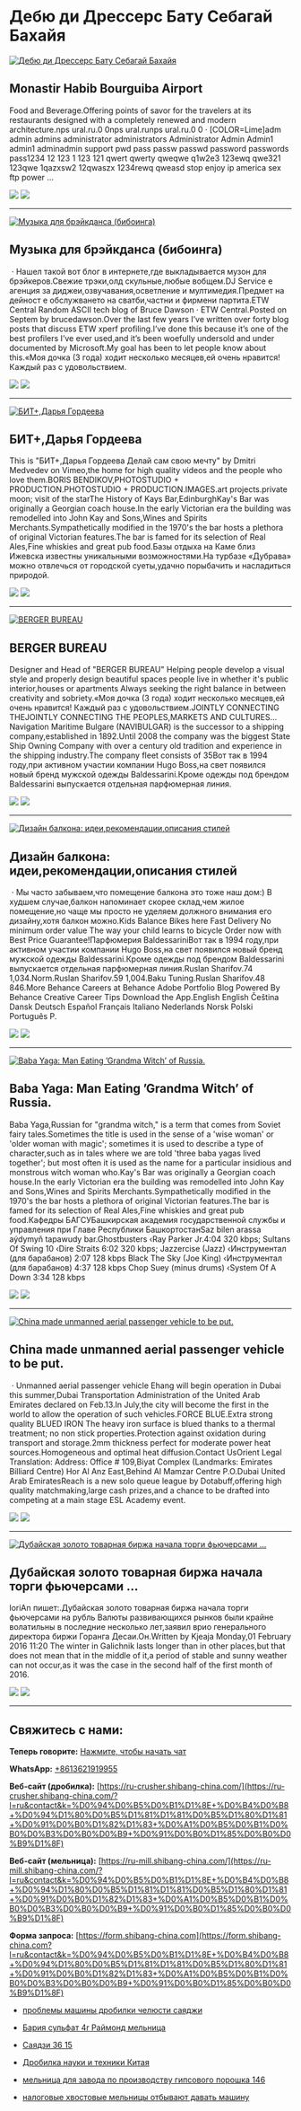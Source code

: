 # Дебю ди Дрессерс Бату Себагай Бахайя

<a href="https://swt.shibang-china.com/?l=ru&img&k=%D0%94%D0%B5%D0%B1%D1%8E+%D0%B4%D0%B8+%D0%94%D1%80%D0%B5%D1%81%D1%81%D0%B5%D1%80%D1%81+%D0%91%D0%B0%D1%82%D1%83+%D0%A1%D0%B5%D0%B1%D0%B0%D0%B3%D0%B0%D0%B9+%D0%91%D0%B0%D1%85%D0%B0%D0%B9%D1%8F" target="_blank">![Дебю ди Дрессерс Бату Себагай Бахайя](http://static.shibang-china.com/all-800x300/543.jpg)</a>

## Monastir Habib Bourguiba Airport
Food and Beverage.Offering points of savor for the travelers at its restaurants designed with a completely renewed and modern architecture.nps ural.ru.0 0nps ural.runps ural.ru.0 0&nbsp;&#0183;&#32;[COLOR=Lime]adm admin admins administrator administrators Administrator Admin Admin1 admin1 adminadmin support pwd pass passw passwd password passwords pass1234 12 123 1 123 121 qwert qwerty qweqwe q1w2e3 123ewq qwe321 123qwe 1qazxsw2 12qwaszx 1234rewq qweasd stop enjoy ip america sex ftp power …


<a href="https://whatsapp.shibangsoft.com/WhatsApp.php" target="_blank" title="WhatsApp">![](http://static.shibang-china.com/icon/whatsapp.png)</a> <a href="https://swt.shibang-china.com/?l=ru&icon&k=%D0%94%D0%B5%D0%B1%D1%8E+%D0%B4%D0%B8+%D0%94%D1%80%D0%B5%D1%81%D1%81%D0%B5%D1%80%D1%81+%D0%91%D0%B0%D1%82%D1%83+%D0%A1%D0%B5%D0%B1%D0%B0%D0%B3%D0%B0%D0%B9+%D0%91%D0%B0%D1%85%D0%B0%D0%B9%D1%8F" target="_blank">![](http://static.shibang-china.com/icon/chat-ru.png)</a>

---

<a href="https://swt.shibang-china.com/?l=ru&img&k=%D0%94%D0%B5%D0%B1%D1%8E+%D0%B4%D0%B8+%D0%94%D1%80%D0%B5%D1%81%D1%81%D0%B5%D1%80%D1%81+%D0%91%D0%B0%D1%82%D1%83+%D0%A1%D0%B5%D0%B1%D0%B0%D0%B3%D0%B0%D0%B9+%D0%91%D0%B0%D1%85%D0%B0%D0%B9%D1%8F" target="_blank">![Музыка для брэйкданса (бибоинга)](http://static.shibang-china.com/all-800x300/340.jpg)</a>

## Музыка для брэйкданса (бибоинга)
&nbsp;&#0183;&#32;Нашел такой вот блог в интернете,где выкладывается музон для брэйкеров.Свежие трэки,олд скульные,любые вобщем.DJ Service е агенция за диджеи,озвучавания,осветление и мултимедия.Предмет на дейност е обслужването на сватби,частни и фирмени партита.ETW Central Random ASCII tech blog of Bruce Dawson&nbsp;&#0183;&#32;ETW Central.Posted on Septem by brucedawson.Over the last few years I’ve written over forty blog posts that discuss ETW xperf profiling.I’ve done this because it’s one of the best profilers I’ve ever used,and it’s been woefully undersold and under documented by Microsoft.My goal has been to let people know about this.&#171;Моя дочка (3 года) ходит несколько месяцев,ей очень нравится! Каждый раз с удовольствием.


<a href="https://whatsapp.shibangsoft.com/WhatsApp.php" target="_blank" title="WhatsApp">![](http://static.shibang-china.com/icon/whatsapp.png)</a> <a href="https://swt.shibang-china.com/?l=ru&icon&k=%D0%94%D0%B5%D0%B1%D1%8E+%D0%B4%D0%B8+%D0%94%D1%80%D0%B5%D1%81%D1%81%D0%B5%D1%80%D1%81+%D0%91%D0%B0%D1%82%D1%83+%D0%A1%D0%B5%D0%B1%D0%B0%D0%B3%D0%B0%D0%B9+%D0%91%D0%B0%D1%85%D0%B0%D0%B9%D1%8F" target="_blank">![](http://static.shibang-china.com/icon/chat-ru.png)</a>

---

<a href="https://swt.shibang-china.com/?l=ru&img&k=%D0%94%D0%B5%D0%B1%D1%8E+%D0%B4%D0%B8+%D0%94%D1%80%D0%B5%D1%81%D1%81%D0%B5%D1%80%D1%81+%D0%91%D0%B0%D1%82%D1%83+%D0%A1%D0%B5%D0%B1%D0%B0%D0%B3%D0%B0%D0%B9+%D0%91%D0%B0%D1%85%D0%B0%D0%B9%D1%8F" target="_blank">![БИТ+,Дарья Гордеева](http://static.shibang-china.com/all-800x300/919.jpg)</a>

## БИТ+,Дарья Гордеева
This is &quot;БИТ+,Дарья Гордеева Делай сам свою мечту&quot; by Dmitri Medvedev on Vimeo,the home for high quality videos and the people who love them.BORIS BENDIKOV,PHOTOSTUDIO + PRODUCTION.PHOTOSTUDIO + PRODUCTION.IMAGES.art projects.private moon; visit of the starThe History of Kays Bar,EdinburghKay's Bar was originally a Georgian coach house.In the early Victorian era the building was remodelled into John Kay and Sons,Wines and Spirits Merchants.Sympathetically modified in the 1970's the bar hosts a plethora of original Victorian features.The bar is famed for its selection of Real Ales,Fine whiskies and great pub food.Базы отдыха на Каме близ Ижевска известны уникальными возможностями.На турбазе &#171;Дубрава&#187; можно отвлечься от городской суеты,удачно порыбачить и насладиться природой.


<a href="https://whatsapp.shibangsoft.com/WhatsApp.php" target="_blank" title="WhatsApp">![](http://static.shibang-china.com/icon/whatsapp.png)</a> <a href="https://swt.shibang-china.com/?l=ru&icon&k=%D0%94%D0%B5%D0%B1%D1%8E+%D0%B4%D0%B8+%D0%94%D1%80%D0%B5%D1%81%D1%81%D0%B5%D1%80%D1%81+%D0%91%D0%B0%D1%82%D1%83+%D0%A1%D0%B5%D0%B1%D0%B0%D0%B3%D0%B0%D0%B9+%D0%91%D0%B0%D1%85%D0%B0%D0%B9%D1%8F" target="_blank">![](http://static.shibang-china.com/icon/chat-ru.png)</a>

---

<a href="https://swt.shibang-china.com/?l=ru&img&k=%D0%94%D0%B5%D0%B1%D1%8E+%D0%B4%D0%B8+%D0%94%D1%80%D0%B5%D1%81%D1%81%D0%B5%D1%80%D1%81+%D0%91%D0%B0%D1%82%D1%83+%D0%A1%D0%B5%D0%B1%D0%B0%D0%B3%D0%B0%D0%B9+%D0%91%D0%B0%D1%85%D0%B0%D0%B9%D1%8F" target="_blank">![BERGER BUREAU](http://static.shibang-china.com/all-800x300/784.jpg)</a>

## BERGER BUREAU
Designer and Head of &quot;BERGER BUREAU&quot; Helping people develop a visual style and properly design beautiful spaces people live in whether it's public interior,houses or apartments Always seeking the right balance in between creativity and sobriety.&#171;Моя дочка (3 года) ходит несколько месяцев,ей очень нравится! Каждый раз с удовольствием.JOINTLY CONNECTING THEJOINTLY CONNECTING THE PEOPLES,MARKETS AND CULTURES… Navigation Maritime Bulgare (NAVIBULGAR) is the successor to a shipping company,established in 1892.Until 2008 the company was the biggest State Ship Owning Company with over a century old tradition and experience in the shipping industry.The company fleet consists of 35Вот так в 1994 году,при активном участии компании Hugo Boss,на свет появился новый бренд мужской одежды Baldessarini.Кроме одежды под брендом Baldessarini выпускается отдельная парфюмерная линия.


<a href="https://whatsapp.shibangsoft.com/WhatsApp.php" target="_blank" title="WhatsApp">![](http://static.shibang-china.com/icon/whatsapp.png)</a> <a href="https://swt.shibang-china.com/?l=ru&icon&k=%D0%94%D0%B5%D0%B1%D1%8E+%D0%B4%D0%B8+%D0%94%D1%80%D0%B5%D1%81%D1%81%D0%B5%D1%80%D1%81+%D0%91%D0%B0%D1%82%D1%83+%D0%A1%D0%B5%D0%B1%D0%B0%D0%B3%D0%B0%D0%B9+%D0%91%D0%B0%D1%85%D0%B0%D0%B9%D1%8F" target="_blank">![](http://static.shibang-china.com/icon/chat-ru.png)</a>

---

<a href="https://swt.shibang-china.com/?l=ru&img&k=%D0%94%D0%B5%D0%B1%D1%8E+%D0%B4%D0%B8+%D0%94%D1%80%D0%B5%D1%81%D1%81%D0%B5%D1%80%D1%81+%D0%91%D0%B0%D1%82%D1%83+%D0%A1%D0%B5%D0%B1%D0%B0%D0%B3%D0%B0%D0%B9+%D0%91%D0%B0%D1%85%D0%B0%D0%B9%D1%8F" target="_blank">![Дизайн балкона: идеи,рекомендации,описания стилей](http://static.shibang-china.com/all-800x300/703.jpg)</a>

## Дизайн балкона: идеи,рекомендации,описания стилей
&nbsp;&#0183;&#32;Мы часто забываем,что помещение балкона это тоже наш дом:) В худшем случае,балкон напоминает скорее склад,чем жилое помещение,но чаще мы просто не уделяем должного внимания его дизайну,хотя балкон можно.Kids Balance Bikes here Fast Delivery No minimum order value The way your child learns to bicycle Order now with Best Price Guarantee!Парфюмерия BaldessariniВот так в 1994 году,при активном участии компании Hugo Boss,на свет появился новый бренд мужской одежды Baldessarini.Кроме одежды под брендом Baldessarini выпускается отдельная парфюмерная линия.Ruslan Sharifov.74 1,034.Norm.Ruslan Sharifov.59 1,004.Baku Tuning.Ruslan Sharifov.48 846.More Behance Careers at Behance Adobe Portfolio Blog Powered By Behance Creative Career Tips Download the App.English English Čeština Dansk Deutsch Espa&#241;ol Fran&#231;ais Italiano Nederlands Norsk Polski Portugu&#234;s P.


<a href="https://whatsapp.shibangsoft.com/WhatsApp.php" target="_blank" title="WhatsApp">![](http://static.shibang-china.com/icon/whatsapp.png)</a> <a href="https://swt.shibang-china.com/?l=ru&icon&k=%D0%94%D0%B5%D0%B1%D1%8E+%D0%B4%D0%B8+%D0%94%D1%80%D0%B5%D1%81%D1%81%D0%B5%D1%80%D1%81+%D0%91%D0%B0%D1%82%D1%83+%D0%A1%D0%B5%D0%B1%D0%B0%D0%B3%D0%B0%D0%B9+%D0%91%D0%B0%D1%85%D0%B0%D0%B9%D1%8F" target="_blank">![](http://static.shibang-china.com/icon/chat-ru.png)</a>

---

<a href="https://swt.shibang-china.com/?l=ru&img&k=%D0%94%D0%B5%D0%B1%D1%8E+%D0%B4%D0%B8+%D0%94%D1%80%D0%B5%D1%81%D1%81%D0%B5%D1%80%D1%81+%D0%91%D0%B0%D1%82%D1%83+%D0%A1%D0%B5%D0%B1%D0%B0%D0%B3%D0%B0%D0%B9+%D0%91%D0%B0%D1%85%D0%B0%D0%B9%D1%8F" target="_blank">![Baba Yaga: Man Eating ’Grandma Witch’ of Russia.](http://static.shibang-china.com/all-800x300/1229.jpg)</a>

## Baba Yaga: Man Eating ’Grandma Witch’ of Russia.
Baba Yaga,Russian for &quot;grandma witch,&quot; is a term that comes from Soviet fairy tales.Sometimes the title is used in the sense of a 'wise woman' or 'older woman with magic'; sometimes it is used to describe a type of character,such as in tales where we are told 'three baba yagas lived together'; but most often it is used as the name for a particular insidious and monstrous witch woman who.Kay's Bar was originally a Georgian coach house.In the early Victorian era the building was remodelled into John Kay and Sons,Wines and Spirits Merchants.Sympathetically modified in the 1970's the bar hosts a plethora of original Victorian features.The bar is famed for its selection of Real Ales,Fine whiskies and great pub food.Кафедры БАГСУБашкирская академия государственной службы и управления при Главе Республики БашкортостанSaz bilen arassa a&#253;dymyň tapawudy bar.Ghostbusters ‹Ray Parker Jr.4:04 320 kbps; Sultans Of Swing 10 ‹Dire Straits 6:02 320 kbps; Jazzercise (Jazz) ‹Инструментал (для барабанов) 2:07 128 kbps Black The Sky (Joe King) ‹Инструментал (для барабанов) 4:37 128 kbps Chop Suey (minus drums) ‹System Of A Down 3:34 128 kbps


<a href="https://whatsapp.shibangsoft.com/WhatsApp.php" target="_blank" title="WhatsApp">![](http://static.shibang-china.com/icon/whatsapp.png)</a> <a href="https://swt.shibang-china.com/?l=ru&icon&k=%D0%94%D0%B5%D0%B1%D1%8E+%D0%B4%D0%B8+%D0%94%D1%80%D0%B5%D1%81%D1%81%D0%B5%D1%80%D1%81+%D0%91%D0%B0%D1%82%D1%83+%D0%A1%D0%B5%D0%B1%D0%B0%D0%B3%D0%B0%D0%B9+%D0%91%D0%B0%D1%85%D0%B0%D0%B9%D1%8F" target="_blank">![](http://static.shibang-china.com/icon/chat-ru.png)</a>

---

<a href="https://swt.shibang-china.com/?l=ru&img&k=%D0%94%D0%B5%D0%B1%D1%8E+%D0%B4%D0%B8+%D0%94%D1%80%D0%B5%D1%81%D1%81%D0%B5%D1%80%D1%81+%D0%91%D0%B0%D1%82%D1%83+%D0%A1%D0%B5%D0%B1%D0%B0%D0%B3%D0%B0%D0%B9+%D0%91%D0%B0%D1%85%D0%B0%D0%B9%D1%8F" target="_blank">![China made unmanned aerial passenger vehicle to be put.](http://static.shibang-china.com/all-800x300/284.jpg)</a>

## China made unmanned aerial passenger vehicle to be put.
&nbsp;&#0183;&#32;Unmanned aerial passenger vehicle Ehang will begin operation in Dubai this summer,Dubai Transportation Administration of the United Arab Emirates declared on Feb.13.In July,the city will become the first in the world to allow the operation of such vehicles.FORCE BLUE.Extra strong quality BLUED IRON The heavy iron surface is blued thanks to a thermal treatment; no non stick properties.Protection against oxidation during transport and storage.2mm thickness perfect for moderate power heat sources.Homogeneous and optimal heat diffusion.Contact UsOrient Legal Translation: Address: Office # 109,Biyat Complex (Landmarks: Emirates Billiard Centre) Hor Al Anz East,Behind Al Mamzar Centre P.O.Dubai United Arab EmiratesReach is a new solo queue league by Dotabuff,offering high quality matchmaking,large cash prizes,and a chance to be drafted into competing at a main stage ESL Academy event.


<a href="https://whatsapp.shibangsoft.com/WhatsApp.php" target="_blank" title="WhatsApp">![](http://static.shibang-china.com/icon/whatsapp.png)</a> <a href="https://swt.shibang-china.com/?l=ru&icon&k=%D0%94%D0%B5%D0%B1%D1%8E+%D0%B4%D0%B8+%D0%94%D1%80%D0%B5%D1%81%D1%81%D0%B5%D1%80%D1%81+%D0%91%D0%B0%D1%82%D1%83+%D0%A1%D0%B5%D0%B1%D0%B0%D0%B3%D0%B0%D0%B9+%D0%91%D0%B0%D1%85%D0%B0%D0%B9%D1%8F" target="_blank">![](http://static.shibang-china.com/icon/chat-ru.png)</a>

---

<a href="https://swt.shibang-china.com/?l=ru&img&k=%D0%94%D0%B5%D0%B1%D1%8E+%D0%B4%D0%B8+%D0%94%D1%80%D0%B5%D1%81%D1%81%D0%B5%D1%80%D1%81+%D0%91%D0%B0%D1%82%D1%83+%D0%A1%D0%B5%D0%B1%D0%B0%D0%B3%D0%B0%D0%B9+%D0%91%D0%B0%D1%85%D0%B0%D0%B9%D1%8F" target="_blank">![Дубайская золото товарная биржа начала торги фьючерсами …](http://static.shibang-china.com/all-800x300/1227.jpg)</a>

## Дубайская золото товарная биржа начала торги фьючерсами …
loriАn пишет:.Дубайская золото товарная биржа начала торги фьючерсами на рубль Валюты развивающихся рынков были крайне волатильны в последние несколько лет,заявил врио генерального директора биржи Горанга Десаи.Он.Written by Kjeaja Monday,01 February 2016 11:20 The winter in Galichnik lasts longer than in other places,but that does not mean that in the middle of it,a period of stable and sunny weather can not occur,as it was the case in the second half of the first month of 2016.

<a href="https://whatsapp.shibangsoft.com/WhatsApp.php" target="_blank" title="WhatsApp">![](http://static.shibang-china.com/icon/whatsapp.png)</a> <a href="https://swt.shibang-china.com/?l=ru&icon&k=%D0%94%D0%B5%D0%B1%D1%8E+%D0%B4%D0%B8+%D0%94%D1%80%D0%B5%D1%81%D1%81%D0%B5%D1%80%D1%81+%D0%91%D0%B0%D1%82%D1%83+%D0%A1%D0%B5%D0%B1%D0%B0%D0%B3%D0%B0%D0%B9+%D0%91%D0%B0%D1%85%D0%B0%D0%B9%D1%8F" target="_blank">![](http://static.shibang-china.com/icon/chat-ru.png)</a>

---
## Свяжитесь с нами:

**Теперь говорите:** [Нажмите, чтобы начать чат](https://swt.shibang-china.com?l=ru&contact&k=%D0%94%D0%B5%D0%B1%D1%8E+%D0%B4%D0%B8+%D0%94%D1%80%D0%B5%D1%81%D1%81%D0%B5%D1%80%D1%81+%D0%91%D0%B0%D1%82%D1%83+%D0%A1%D0%B5%D0%B1%D0%B0%D0%B3%D0%B0%D0%B9+%D0%91%D0%B0%D1%85%D0%B0%D0%B9%D1%8F)

**WhatsApp:**  [+8613621919955](https://whatsapp.shibangsoft.com/WhatsApp.php)

**Веб-сайт (дробилка):** [https://ru-crusher.shibang-china.com/](https://ru-crusher.shibang-china.com/?l=ru&contact&k=%D0%94%D0%B5%D0%B1%D1%8E+%D0%B4%D0%B8+%D0%94%D1%80%D0%B5%D1%81%D1%81%D0%B5%D1%80%D1%81+%D0%91%D0%B0%D1%82%D1%83+%D0%A1%D0%B5%D0%B1%D0%B0%D0%B3%D0%B0%D0%B9+%D0%91%D0%B0%D1%85%D0%B0%D0%B9%D1%8F)

**Веб-сайт (мельница):** [https://ru-mill.shibang-china.com/](https://ru-mill.shibang-china.com/?l=ru&contact&k=%D0%94%D0%B5%D0%B1%D1%8E+%D0%B4%D0%B8+%D0%94%D1%80%D0%B5%D1%81%D1%81%D0%B5%D1%80%D1%81+%D0%91%D0%B0%D1%82%D1%83+%D0%A1%D0%B5%D0%B1%D0%B0%D0%B3%D0%B0%D0%B9+%D0%91%D0%B0%D1%85%D0%B0%D0%B9%D1%8F)

**Форма запроса:** [https://form.shibang-china.com](https://form.shibang-china.com?l=ru&contact&k=%D0%94%D0%B5%D0%B1%D1%8E+%D0%B4%D0%B8+%D0%94%D1%80%D0%B5%D1%81%D1%81%D0%B5%D1%80%D1%81+%D0%91%D0%B0%D1%82%D1%83+%D0%A1%D0%B5%D0%B1%D0%B0%D0%B3%D0%B0%D0%B9+%D0%91%D0%B0%D1%85%D0%B0%D0%B9%D1%8F)

* [проблемы машины дробилки челюсти саяджи](../122/%D0%BF%D1%80%D0%BE%D0%B1%D0%BB%D0%B5%D0%BC%D1%8B%20%D0%BC%D0%B0%D1%88%D0%B8%D0%BD%D1%8B%20%D0%B4%D1%80%D0%BE%D0%B1%D0%B8%D0%BB%D0%BA%D0%B8%20%D1%87%D0%B5%D0%BB%D1%8E%D1%81%D1%82%D0%B8%20%D1%81%D0%B0%D1%8F%D0%B4%D0%B6%D0%B8.md)

* [Бария сульфат 4r Раймонд мельница](../124/%D0%91%D0%B0%D1%80%D0%B8%D1%8F%20%D1%81%D1%83%D0%BB%D1%8C%D1%84%D0%B0%D1%82%204r%20%D0%A0%D0%B0%D0%B9%D0%BC%D0%BE%D0%BD%D0%B4%20%D0%BC%D0%B5%D0%BB%D1%8C%D0%BD%D0%B8%D1%86%D0%B0.md)

* [Саядзи 36 15](../122/%D0%A1%D0%B0%D1%8F%D0%B4%D0%B7%D0%B8%2036%2015.md)

* [Дробилка науки и техники Китая](../123/%D0%94%D1%80%D0%BE%D0%B1%D0%B8%D0%BB%D0%BA%D0%B0%20%D0%BD%D0%B0%D1%83%D0%BA%D0%B8%20%D0%B8%20%D1%82%D0%B5%D1%85%D0%BD%D0%B8%D0%BA%D0%B8%20%D0%9A%D0%B8%D1%82%D0%B0%D1%8F.md)

* [мельница для завода по производству гипсового порошка 146](../122/%D0%BC%D0%B5%D0%BB%D1%8C%D0%BD%D0%B8%D1%86%D0%B0%20%D0%B4%D0%BB%D1%8F%20%D0%B7%D0%B0%D0%B2%D0%BE%D0%B4%D0%B0%20%D0%BF%D0%BE%20%D0%BF%D1%80%D0%BE%D0%B8%D0%B7%D0%B2%D0%BE%D0%B4%D1%81%D1%82%D0%B2%D1%83%20%D0%B3%D0%B8%D0%BF%D1%81%D0%BE%D0%B2%D0%BE%D0%B3%D0%BE%20%D0%BF%D0%BE%D1%80%D0%BE%D1%88%D0%BA%D0%B0%20146.md)

* [налоговые хвостовые мельницы отбывают давать машину](../124/%D0%BD%D0%B0%D0%BB%D0%BE%D0%B3%D0%BE%D0%B2%D1%8B%D0%B5%20%D1%85%D0%B2%D0%BE%D1%81%D1%82%D0%BE%D0%B2%D1%8B%D0%B5%20%D0%BC%D0%B5%D0%BB%D1%8C%D0%BD%D0%B8%D1%86%D1%8B%20%D0%BE%D1%82%D0%B1%D1%8B%D0%B2%D0%B0%D1%8E%D1%82%20%D0%B4%D0%B0%D0%B2%D0%B0%D1%82%D1%8C%20%D0%BC%D0%B0%D1%88%D0%B8%D0%BD%D1%83.md)